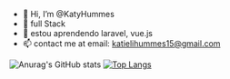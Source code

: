 - 👋 Hi, I’m @KatyHummes
- 👀 full Stack
- 🌱 estou aprendendo laravel, vue.js
- 📫 contact me at email: katielihummes15@gmail.com 

![Anurag's GitHub stats](https://github-readme-stats.vercel.app/api?username=KatyHummes&show_icons=true&theme=gradient)
[![Top Langs](https://github-readme-stats.vercel.app/api/top-langs/?username=KatyHummes&layout=donut)](https://github.com/KatyHummes/github-readme-stats)
